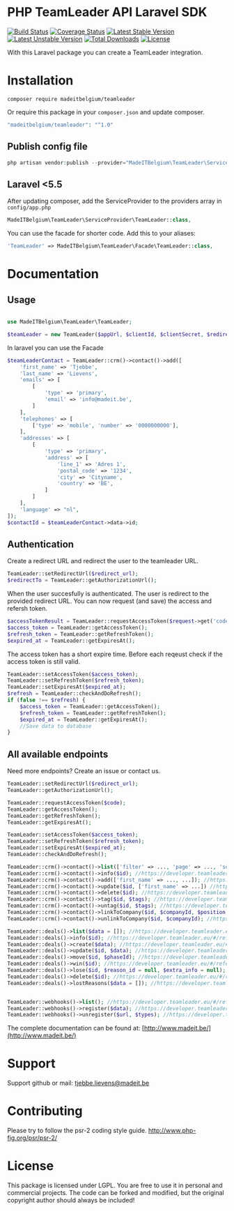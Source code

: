 # PHP TeamLeader API Laravel SDK
[![Build Status](https://travis-ci.org/madeITBelgium/TeamLeader.svg?branch=master)](https://travis-ci.org/madeITBelgium/TeamLeader)
[![Coverage Status](https://coveralls.io/repos/github/madeITBelgium/TeamLeader/badge.svg?branch=master)](https://coveralls.io/github/madeITBelgium/TeamLeader?branch=master)
[![Latest Stable Version](https://poser.pugx.org/madeITBelgium/TeamLeader/v/stable.svg)](https://packagist.org/packages/madeITBelgium/TeamLeader)
[![Latest Unstable Version](https://poser.pugx.org/madeITBelgium/TeamLeader/v/unstable.svg)](https://packagist.org/packages/madeITBelgium/TeamLeader)
[![Total Downloads](https://poser.pugx.org/madeITBelgium/TeamLeader/d/total.svg)](https://packagist.org/packages/madeITBelgium/TeamLeader)
[![License](https://poser.pugx.org/madeITBelgium/TeamLeader/license.svg)](https://packagist.org/packages/madeITBelgium/TeamLeader)

With this Laravel package you can create a TeamLeader integration.

# Installation

```
composer require madeitbelgium/teamleader
```

Or require this package in your `composer.json` and update composer.

```php
"madeitbelgium/teamleader": "^1.0"
```

## Publish config file
```php
php artisan vendor:publish --provider="MadeITBelgium\TeamLeader\ServiceProvider\TeamLeader"
```

## Laravel <5.5
After updating composer, add the ServiceProvider to the providers array in `config/app.php`

```php
MadeITBelgium\TeamLeader\ServiceProvider\TeamLeader::class,
```

You can use the facade for shorter code. Add this to your aliases:

```php
'TeamLeader' => MadeITBelgium\TeamLeader\Facade\TeamLeader::class,
```

# Documentation
## Usage
```php

use MadeITBelgium\TeamLeader\TeamLeader;

$teamLeader = new TeamLeader($appUrl, $clientId, $clientSecret, $redirectUri, $client = null);
```

In laravel you can use the Facade
```php
$teamLeaderContact = TeamLeader::crm()->contact()->add([
    'first_name' => 'Tjebbe',
    'last_name' => 'Lievens',
    'emails' => [
        [
            'type' => 'primary',
            'email' => 'info@madeit.be',
        ]
    ],
    'telephones' => [
        ['type' => 'mobile', 'number' => '0000000000'],
    ],
    'addresses' => [
        [
            'type' => 'primary',
            'address' => [
                'line_1' => 'Adres 1',
                'postal_code' => '1234',
                'city' => 'Cityname',
                'country' => 'BE',
            ]
        ]
    ],
    'language' => "nl",
]);
$contactId = $teamLeaderContact->data->id;
```

## Authentication
Create a redirect URL and redirect the user to the teamleader URL.
```php
TeamLeader::setRedirectUrl($redirect_url);
$redirectTo = TeamLeader::getAuthorizationUrl();
```

When the user succesfully is authenticated. The user is redirect to the provided redirect URL. You can now request (and save) the access and refersh token.
```php
$accessTokenResult = TeamLeader::requestAccessToken($request->get('code'));
$access_token = TeamLeader::getAccessToken();
$refresh_token = TeamLeader::getRefreshToken();
$expired_at = TeamLeader::getExpiresAt();
```

The access token has a short expire time. Before each reqeust check if the access token is still valid. 
```php
TeamLeader::setAccessToken($access_token);
TeamLeader::setRefreshToken($refresh_token);
TeamLeader::setExpiresAt($expired_at);
$refresh = TeamLeader::checkAndDoRefresh();
if (false !== $refresh) {
    $access_token = TeamLeader::getAccessToken();
    $refresh_token = TeamLeader::getRefreshToken();
    $expired_at = TeamLeader::getExpiresAt();
    //Save data to database
}
```

## All available endpoints
Need more endpoints? Create an issue or contact us.
```php
TeamLeader::setRedirectUrl($redirect_url);
TeamLeader::getAuthorizationUrl();

TeamLeader::requestAccessToken($code);
TeamLeader::getAccessToken();
TeamLeader::getRefreshToken();
TeamLeader::getExpiresAt();

TeamLeader::setAccessToken($access_token);
TeamLeader::setRefreshToken($refresh_token);
TeamLeader::setExpiresAt($expired_at);
TeamLeader::checkAndDoRefresh();

TeamLeader::crm()->contact()->list(['filter' => ..., 'page' => ..., 'sort' => ...]); //https://developer.teamleader.eu/#/reference/crm/contacts/contacts.list
TeamLeader::crm()->contact()->info($id); //https://developer.teamleader.eu/#/reference/crm/contacts/contacts.info
TeamLeader::crm()->contact()->add(['first_name' => ..., ...]); //https://developer.teamleader.eu/#/reference/crm/contacts/contacts.add
TeamLeader::crm()->contact()->update($id, ['first_name' => ...]) //https://developer.teamleader.eu/#/reference/crm/contacts/contacts.update
TeamLeader::crm()->contact()->delete($id); //https://developer.teamleader.eu/#/reference/crm/contacts/contacts.delete
TeamLeader::crm()->contact()->tag($id, $tags); //https://developer.teamleader.eu/#/reference/crm/contacts/contacts.tag
TeamLeader::crm()->contact()->untag($id, $tags); //https://developer.teamleader.eu/#/reference/crm/contacts/contacts.untag
TeamLeader::crm()->contact()->linkToCompany($id, $companyId, $position, $decisionMaker) //https://developer.teamleader.eu/#/reference/crm/contacts/contacts.linktocompany
TeamLeader::crm()->contact()->unlinkToCompany($id, $companyId); //https://developer.teamleader.eu/#/reference/crm/contacts/contacts.unlinkfromcompany

TeamLeader::deals()->list($data = []); //https://developer.teamleader.eu/#/reference/deals/deals/deals.list
TeamLeader::deals()->info($id); //https://developer.teamleader.eu/#/reference/deals/deals/deals.info
TeamLeader::deals()->create($data); //https://developer.teamleader.eu/#/reference/deals/deals/deals.create
TeamLeader::deals()->update($id, $data); //https://developer.teamleader.eu/#/reference/deals/deals/deals.update
TeamLeader::deals()->move($id, $phaseId); //https://developer.teamleader.eu/#/reference/deals/deals/deals.move
TeamLeader::deals()->win($id); //https://developer.teamleader.eu/#/reference/deals/deals/deals.win
TeamLeader::deals()->lose($id, $reason_id = null, $extra_info = null); //https://developer.teamleader.eu/#/reference/deals/deals/deals.lose
TeamLeader::deals()->delete($id); //https://developer.teamleader.eu/#/reference/deals/deals/deals.delete
TeamLeader::deals()->lostReasons($data = []); //https://developer.teamleader.eu/#/reference/deals/deals/lostreasons.list


TeamLeader::webhooks()->list(); //https://developer.teamleader.eu/#/reference/other/webhooks/webhooks.list
TeamLeader::webhooks()->register($data); //https://developer.teamleader.eu/#/reference/other/webhooks/webhooks.register
TeamLeader::webhooks()->unregister($url, $types); //https://developer.teamleader.eu/#/reference/other/webhooks/webhooks.unregister
```

The complete documentation can be found at: [http://www.madeit.be/](http://www.madeit.be/)

# Support

Support github or mail: tjebbe.lievens@madeit.be

# Contributing

Please try to follow the psr-2 coding style guide. http://www.php-fig.org/psr/psr-2/
# License

This package is licensed under LGPL. You are free to use it in personal and commercial projects. The code can be forked and modified, but the original copyright author should always be included!
